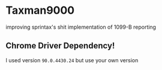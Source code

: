 # Taxman9000
improving sprintax's shit implementation of 1099-B reporting


## Chrome Driver Dependency!
I used version `90.0.4430.24` but use your own version




